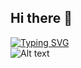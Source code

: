 ## Hi there 👋
[![Typing SVG](https://readme-typing-svg.herokuapp.com?font=Courier&letterSpacing=0.05em&pause=1000&color=000000&background=F5F5DC&center=false%C2%A0%E5%81%87&vCenter=false%C2%A0%E5%81%87&repeat=true%C2%A0%E7%9C%9F&random=false%C2%A0%E5%81%87&width=600&lines=All+work+and+no+play+makes+Jack+a+Dull+Boy)](https://git.io/typing-svg)\
![Alt text](https://spotify-recently-played-readme.vercel.app/api?user=31nozuqdsvkvxxp67f44cxcdwaai)
